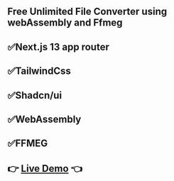 ## Free Unlimited File Converter using webAssembly and Ffmeg

## **✅Next.js 13 app router**
## **✅TailwindCss**
## **✅Shadcn/ui**
## **✅WebAssembly**
## **✅FFMEG**

## 👉 [Live Demo](https://convert-it-lagrich.vercel.app) 👈
